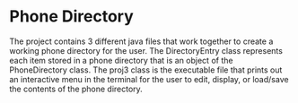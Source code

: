 # Phone Directory
The project contains 3 different java files that work together to create a working phone directory for the user. The DirectoryEntry class represents each item stored in a phone directory that is an object of the PhoneDirectory class. The proj3 class is the executable file that prints out an interactive menu in the terminal for the user to edit, display, or load/save the contents of the phone directory. 
